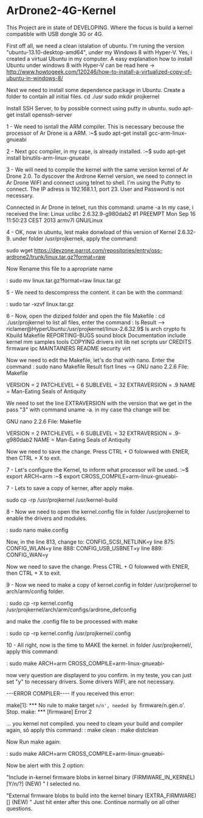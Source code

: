 ArDrone2-4G-Kernel
==================

This Project are in state of DEVELOPING. Where the focus is build a kernel compatible with USB dongle 3G or 4G.

First off all, we need a clean istalation of ubuntu. I'm runing the version "ubuntu-13.10-desktop-amd64", under my Windows 8 with Hyper-V.
Yes, i created a virtual Ubuntu in my computer.
A easy explanation how to install Ubuntu under windows 8 with Hyper-V can be read here -> http://www.howtogeek.com/120246/how-to-install-a-virtualized-copy-of-ubuntu-in-windows-8/
  
Next we need to install some dependence package in Ubuntu.
 Create a folder to contain all initial files.
 cd ./usr
 sudo mkdir projkernel
 
 Install SSH Server, to by possible connect using putty in ubuntu.
 sudo apt-get install openssh-server
 
1 - We need to isntall the ARM compiler. This is necessary becouse the processor of Ar Drone is a ARM.
:~$ sudo apt-get install  gcc-arm-linux-gnueabi

2 - Next gcc compiler, in my case, is already installed.
:~$ sudo apt-get install binutils-arm-linux-gnueabi

3 - We will need to compile the kernel with the same version kernel of Ar Drone 2.0.  To dyscover the Ardrone Kernel version, we need to connect in Ar Drone WiFI
and connect using telnet to shell. I'm using the Putty to connect.  The IP adress is 192.168.1.1, port 23. User and Password is not necessary.

Connected in Ar Drone in telnet, run this command: uname -a
In my case, i received the line: Linux uclibc 2.6.32.9-g980dab2 #1 PREEMPT Mon Sep 16 11:50:23 CEST 2013 armv7l GNU/Linux

4 - OK, now in ubuntu, lest make donwload of this version of Kernel 2.6.32-9.
under folder /usr/projkernek, apply the command: 

sudo wget https://devzone.parrot.com/repositories/entry/oss-ardrone2/trunk/linux.tar.gz?format=raw

Now Rename this file to a apropriate name

: sudo mv linux.tar.gz?format=raw linux.tar.gz

5 - We need to descompress the content.  it can be with the command:  

: sudo tar -xzvf linux.tar.gz

6 - Now, open the diziped folder and open the file Makefile
: cd ./usr/projkernel
to list all files, enter the command
: ls
Result -->
riclamer@HyperUbuntu:/usr/projkernel/linux-2.6.32.9$ ls
arch     crypto         fs       Kbuild       Makefile  REPORTING-BUGS  sound
block    Documentation  include  kernel       mm        samples         tools
COPYING  drivers        init     lib          net       scripts         usr
CREDITS  firmware       ipc      MAINTAINERS  README    security        virt

Now we need to edit the Makefile, let's do that with nano.  Enter the command
: sudo nano Makefile
Result fisrt lines -->
  GNU nano 2.2.6              File: Makefile

VERSION = 2
PATCHLEVEL = 6
SUBLEVEL = 32
EXTRAVERSION = .9
NAME = Man-Eating Seals of Antiquity

 We need to set the line EXTRAVERSION with the version that we get in the pass "3" with command uname -a.
 in my case tha change will be:
 
 GNU nano 2.2.6              File: Makefile

VERSION = 2
PATCHLEVEL = 6
SUBLEVEL = 32
EXTRAVERSION = .9-g980dab2
NAME = Man-Eating Seals of Antiquity

 Now we need to save the change.  Press CTRL + O folowwed with ENtER, then CTRL + X to exit.
 
7 - Let's configure the Kernel, to inform what processor will be used.
:~$ export ARCH=arm
:~$ export CROSS_COMPILE=arm-linux-gnueabi-

7 - Lets to save a copy of kerner, after apply make.

sudo cp -rp /usr/projkernel /usr/kernel-build

8 - Now we need to open the kernel.config file in folder /usr/projkernel to enable the drivers and modules.

: sudo nano make.config

Now, in the line 813, change to:
CONFIG_SCSI_NETLINK=y
line 875:
CONFIG_WLAN=y
line 888:
CONFIG_USB_USBNET=y
line 889:
CONFIG_WAN=y

 Now we need to save the change.  Press CTRL + O folowwed with ENtER, then CTRL + X to exit.
 
 9 - Now we need to make a copy of kernel.config in folder /usr/projkernel to arch/arm/config folder.
 
 : sudo cp -rp kernel.config /usr/projkernel/arch/arm/configs/ardrone_defconfig
 
 and make the .config file to be processed with make
 
 : sudo cp -rp kernel.config /usr/projkernel/.config
 
 10 - All right, now is the time to  MAKE the kernel. in folder /usr/projkernel/, apply this command:
 
 : sudo make ARCH=arm CROSS_COMPILE=arm-linux-gnueabi-

now very question are displayerd to you confirm. in my teste, you can just set "y" to necessary drivers. Some drivers WiFI, are not necessary. 


---ERROR COMPILER----
If you received this error:

make[1]: *** No rule to make target `n/n', needed by `firmware/n.gen.o'.  Stop.
make: *** [firmware] Error 2

... you kernel not compiled. you need to cleam your build and compiler again, só apply this command:
: make clean
: make distclean

Now Run make again:

: sudo make ARCH=arm CROSS_COMPILE=arm-linux-gnueabi-

Now be alert with this 2 option:

  "Include in-kernel firmware blobs in kernel binary (FIRMWARE_IN_KERNEL) [Y/n/?] (NEW) "
I selected no.

  "External firmware blobs to build into the kernel binary (EXTRA_FIRMWARE) [] (NEW) "
Just hit enter after this one. Continue normally on all other questions.









